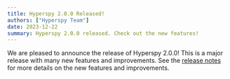```yaml
---
title: Hyperspy 2.0.0 Released!
authors: ["Hyperspy Team"]
date: 2023-12-22
summary: Hyperspy 2.0.0 released. Check out the new features!
---
```


We are pleased to announce the release of Hyperspy 2.0.0! This is a major release with many new
features and improvements. See the [release notes](hyperspy.org/hyperspy-doc/current/changes.htmll) for 
more details on the new features and improvements. 
